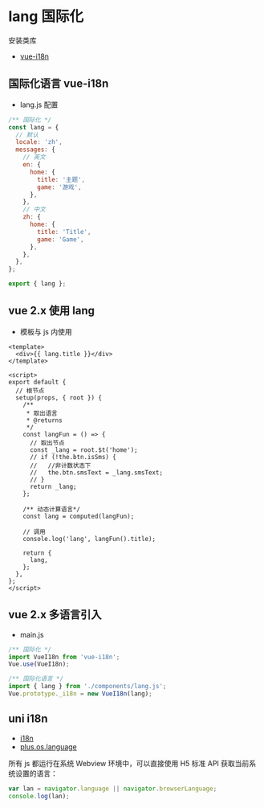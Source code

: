 # lang 国际化

安装类库

- [vue-i18n]()

## 国际化语言 vue-i18n

- lang.js 配置

```js
/** 国际化 */
const lang = {
  // 默认
  locale: 'zh',
  messages: {
    // 英文
    en: {
      home: {
        title: '主题',
        game: '游戏',
      },
    },
    // 中文
    zh: {
      home: {
        title: 'Title',
        game: 'Game',
      },
    },
  },
};

export { lang };
```

## vue 2.x 使用 lang

- 模板与 js 内使用

```vue
<template>
  <div>{{ lang.title }}</div>
</template>

<script>
export default {
  // 根节点
  setup(props, { root }) {
    /**
     * 取出语言
     * @returns
     */
    const langFun = () => {
      // 取出节点
      const _lang = root.$t('home');
      // if (!the.btn.isSms) {
      //   //非计数状态下
      //   the.btn.smsText = _lang.smsText;
      // }
      return _lang;
    };

    /** 动态计算语言*/
    const lang = computed(langFun);

    // 调用
    console.log('lang', langFun().title);

    return {
      lang,
    };
  },
};
</script>
```

## vue 2.x 多语言引入

- main.js

```js
/** 国际化 */
import VueI18n from 'vue-i18n';
Vue.use(VueI18n);

/** 国际化语言 */
import { lang } from './components/lang.js';
Vue.prototype._i18n = new VueI18n(lang);
```

## uni i18n

- [i18n](https://uniapp.dcloud.net.cn/collocation/i18n)
- [plus.os.language](http://www.html5plus.org/doc/zh_cn/device.html#plus.os.language)

所有 js 都运行在系统 Webview 环境中，可以直接使用 H5 标准 API 获取当前系统设置的语言：

```js
var lan = navigator.language || navigator.browserLanguage;
console.log(lan);
```

